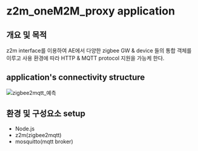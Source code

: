 # z2m_oneM2M_proxy application

## 개요 및 목적
z2m interface를 이용하여 AE에서 다양한 zigbee GW & device 들의 통합 객체를 이루고 사용 환경에 따라 HTTP & MQTT protocol 지원을 가능케 한다.

## application's connectivity structure
![zigbee2mqtt_예측](https://user-images.githubusercontent.com/108359507/219381014-6c58758e-42ee-4b98-8706-03e89cae30fd.png)

## 환경 및 구성요소 setup

- Node.js
- z2m(zigbee2mqtt)
- mosquitto(mqtt broker)
